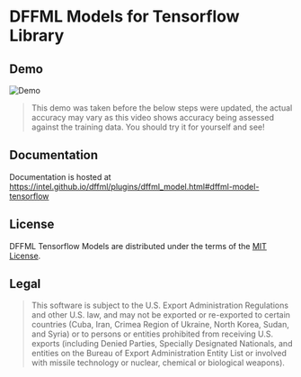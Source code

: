 # DFFML Models for Tensorflow Library

## Demo

![Demo](https://github.com/dffml/dffml/raw/main/docs/images/iris_demo.gif)

> This demo was taken before the below steps were updated, the actual accuracy
> may vary as this video shows accuracy being assessed against the training
> data. You should try it for yourself and see!

## Documentation

Documentation is hosted at https://intel.github.io/dffml/plugins/dffml_model.html#dffml-model-tensorflow

## License

DFFML Tensorflow Models are distributed under the terms of the
[MIT License](LICENSE).

## Legal

> This software is subject to the U.S. Export Administration Regulations and
> other U.S. law, and may not be exported or re-exported to certain countries
> (Cuba, Iran, Crimea Region of Ukraine, North Korea, Sudan, and Syria) or to
> persons or entities prohibited from receiving U.S. exports (including
> Denied Parties, Specially Designated Nationals, and entities on the Bureau
> of Export Administration Entity List or involved with missile technology or
> nuclear, chemical or biological weapons).
